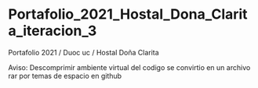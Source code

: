 # Portafolio_2021_Hostal_Dona_Clarita_iteracion_3
 Portafolio 2021 / Duoc uc / Hostal Doña Clarita

Aviso: Descomprimir ambiente virtual del codigo se convirtio en un archivo rar por temas de espacio en github
